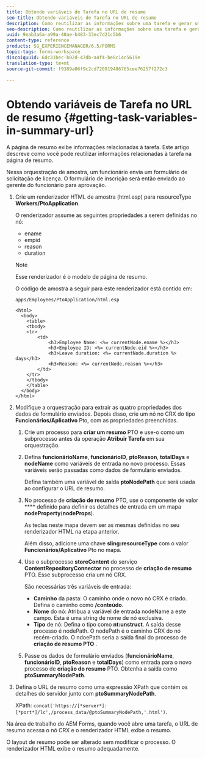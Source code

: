 ```yaml
---
title: Obtendo variáveis de Tarefa no URL de resumo
seo-title: Obtendo variáveis de Tarefa no URL de resumo
description: Como reutilizar as informações sobre uma tarefa e gerar um URL de resumo para resumir ou descrever uma tarefa.
seo-description: Como reutilizar as informações sobre uma tarefa e gerar um URL de resumo para resumir ou descrever uma tarefa.
uuid: 9eab3a6a-a99a-40ae-b483-33ec7d21c5b6
content-type: reference
products: SG_EXPERIENCEMANAGER/6.5/FORMS
topic-tags: forms-workspace
discoiquuid: 6dc31bec-b02d-47db-a4f4-be8c14c5619e
translation-type: tm+mt
source-git-commit: f9389a06f9c2cd720919486765cee76257f272c3

---
```



# Obtendo variáveis de Tarefa no URL de resumo {#getting-task-variables-in-summary-url}

A página de resumo exibe informações relacionadas à tarefa. Este artigo descreve como você pode reutilizar informações relacionadas à tarefa na página de resumo.

Nessa orquestração de amostra, um funcionário envia um formulário de solicitação de licença. O formulário de inscrição será então enviado ao gerente do funcionário para aprovação.

1. Crie um renderizador HTML de amostra (html.esp) para resourceType **Workers/PtoApplication**.

   O renderizador assume as seguintes propriedades a serem definidas no nó:

   * ename
   * empid
   * reason
   * duration
   >[!NOTE]
   >
   >Esse renderizador é o modelo de página de resumo.

   O código de amostra a seguir para este renderizador está contido em:

   `apps/Employees/PtoApplication/html.esp`

   ```
   <html>
     <body>
       <table>
       <tbody>
       <tr>
           <td>
               <h3>Employee Name: <%= currentNode.ename %></h3>
               <h3>Employee ID: <%= currentNode.eid %></h3>
               <h3>Leave duration: <%= currentNode.duration %> days</h3>
               <h3>Reason: <%= currentNode.reason %></h3>
           </td>
       </tr>
       </tbody>
       </table>
     </body>
   </html>
   ```

1. Modifique a orquestração para extrair as quatro propriedades dos dados de formulário enviados. Depois disso, crie um nó no CRX do tipo **Funcionários/Aplicativo** Pto, com as propriedades preenchidas.

   1. Crie um processo para **criar um resumo** PTO e use-o como um subprocesso antes da operação **Atribuir Tarefa** em sua orquestração.
   1. Defina **funcionárioName**, **funcionárioID**, **ptoReason**, **totalDays** e **nodeName** como variáveis de entrada no novo processo. Essas variáveis serão passadas como dados de formulário enviados.

      Defina também uma variável de saída **ptoNodePath** que será usada ao configurar o URL de resumo.

   1. No processo de **criação de resumo** PTO, use o componente de valor **** definido para definir os detalhes de entrada em um mapa **nodeProperty**(**nodeProps**).

      As teclas neste mapa devem ser as mesmas definidas no seu renderizador HTML na etapa anterior.

      Além disso, adicione uma chave **sling:resourceType** com o valor **Funcionários/Aplicativo** Pto no mapa.

   1. Use o subprocesso **storeContent** do serviço **ContentRepositoryConnector** no processo de **criação de resumo** PTO. Esse subprocesso cria um nó CRX.

      São necessárias três variáveis de entrada:

      * **Caminho** da pasta: O caminho onde o novo nó CRX é criado. Defina o caminho como **/conteúdo**.
      * **Nome** do nó: Atribua a variável de entrada nodeName a este campo. Esta é uma string de nome de nó exclusiva.
      * **Tipo** de nó: Defina o tipo como **nt:unstruct**. A saída desse processo é nodePath. O nodePath é o caminho CRX do nó recém-criado. O ndoePath seria a saída final do processo de **criação de resumo PTO** .
   1. Passe os dados de formulário enviados (**funcionárioName**, **funcionárioID**, **ptoReason** e **totalDays**) como entrada para o novo processo de **criação do resumo** PTO. Obtenha a saída como **ptoSummaryNodePath**.


1. Defina o URL de resumo como uma expressão XPath que contém os detalhes do servidor junto com **ptoSummaryNodePath**.

   XPath: `concat('https://[*server*]:[*port*]/lc',/process_data/@ptoSummaryNodePath,'.html')`.

Na área de trabalho do AEM Forms, quando você abre uma tarefa, o URL de resumo acessa o nó CRX e o renderizador HTML exibe o resumo.

O layout de resumo pode ser alterado sem modificar o processo. O renderizador HTML exibe o resumo adequadamente.
